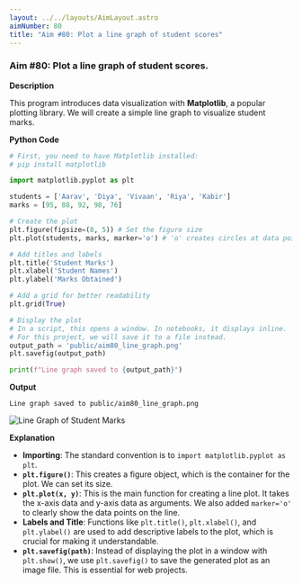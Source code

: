 ```yaml
---
layout: ../../layouts/AimLayout.astro
aimNumber: 80
title: "Aim #80: Plot a line graph of student scores"
---
```


### Aim #80: Plot a line graph of student scores.

**Description**

This program introduces data visualization with **Matplotlib**, a popular plotting library. We will create a simple line graph to visualize student marks.

**Python Code**

```python
# First, you need to have Matplotlib installed:
# pip install matplotlib

import matplotlib.pyplot as plt

students = ['Aarav', 'Diya', 'Vivaan', 'Riya', 'Kabir']
marks = [95, 88, 92, 98, 76]

# Create the plot
plt.figure(figsize=(8, 5)) # Set the figure size
plt.plot(students, marks, marker='o') # 'o' creates circles at data points

# Add titles and labels
plt.title('Student Marks')
plt.xlabel('Student Names')
plt.ylabel('Marks Obtained')

# Add a grid for better readability
plt.grid(True)

# Display the plot
# In a script, this opens a window. In notebooks, it displays inline.
# For this project, we will save it to a file instead.
output_path = 'public/aim80_line_graph.png'
plt.savefig(output_path)

print(f"Line graph saved to {output_path}")
```

**Output**

```text
Line graph saved to public/aim80_line_graph.png
```

![Line Graph of Student Marks](/aim80_line_graph.png)

**Explanation**

- **Importing**: The standard convention is to `import matplotlib.pyplot as plt`.
- **`plt.figure()`**: This creates a figure object, which is the container for the plot. We can set its size.
- **`plt.plot(x, y)`**: This is the main function for creating a line plot. It takes the x-axis data and y-axis data as arguments. We also added `marker='o'` to clearly show the data points on the line.
- **Labels and Title**: Functions like `plt.title()`, `plt.xlabel()`, and `plt.ylabel()` are used to add descriptive labels to the plot, which is crucial for making it understandable.
- **`plt.savefig(path)`**: Instead of displaying the plot in a window with `plt.show()`, we use `plt.savefig()` to save the generated plot as an image file. This is essential for web projects.
